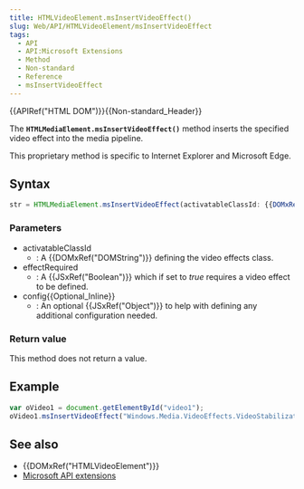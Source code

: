 ```yaml
---
title: HTMLVideoElement.msInsertVideoEffect()
slug: Web/API/HTMLVideoElement/msInsertVideoEffect
tags:
  - API
  - API:Microsoft Extensions
  - Method
  - Non-standard
  - Reference
  - msInsertVideoEffect
---
```

{{APIRef("HTML DOM")}}{{Non-standard_Header}}

The **`HTMLMediaElement.msInsertVideoEffect()`** method inserts
the specified video effect into the media pipeline.

This proprietary method is specific to Internet Explorer and Microsoft Edge.

## Syntax

```js
str = HTMLMediaElement.msInsertVideoEffect(activatableClassId: {{DOMxRef("DOMString")}}, effectRequired: {{JSxRef("Boolean", "boolean")}}, config);
```

### Parameters

- activatableClassId
  - : A {{DOMxRef("DOMString")}} defining the video effects class.
- effectRequired
  - : A {{JSxRef("Boolean")}} which if set to
    _true_ requires a video effect to be defined.
- config{{Optional_Inline}}
  - : An optional {{JSxRef("Object")}} to help with defining any additional configuration
    needed.

### Return value

This method does not return a value.

## Example

```js
var oVideo1 = document.getElementById("video1");
oVideo1.msInsertVideoEffect("Windows.Media.VideoEffects.VideoStabilization", true, null);
```

## See also

- {{DOMxRef("HTMLVideoElement")}}
- [Microsoft API extensions](/en-US/docs/Web/API/Microsoft_API_extensions)
